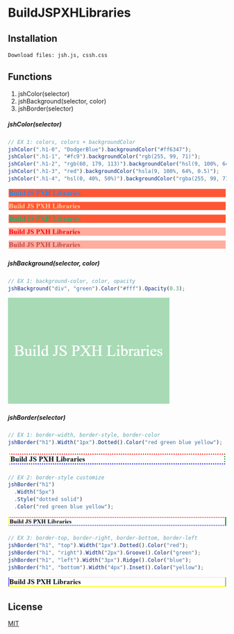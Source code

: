 # BuildJSPXHLibraries

## Installation

```bash
Download files: jsh.js, cssh.css
```

## Functions

1. jshColor(selector)
2. jshBackground(selector, color)
3. jshBorder(selector)

##### jshColor(selector)

```javascript
// EX 1: colors, colors + backgroundColor
jshColor(".h1-0", "DodgerBlue").backgroundColor("#ff6347");
jshColor(".h1-1", "#fc9").backgroundColor("rgb(255, 99, 71)");
jshColor(".h1-2", "rgb(60, 179, 113)").backgroundColor("hsl(9, 100%, 64%)");
jshColor(".h1-3", "red").backgroundColor("hsla(9, 100%, 64%, 0.5)");
jshColor(".h1-4", "hsl(0, 40%, 50%)").backgroundColor("rgba(255, 99, 71, 0.5)");
```

![jshColorEX1](./assets/imgs/colors/jshColorEX1.PNG)

##### jshBackground(selector, color)

```javascript
// EX 1: background-color, color, opacity
jshBackground("div", "green").Color("#fff").Opacity(0.3);
```

![jshBackgroundEX1](./assets/imgs/backgrounds/jshBackgroundEX1.PNG)

##### jshBorder(selector)

```javascript
// EX 1: border-width, border-style, border-color
jshBorder("h1").Width("1px").Dotted().Color("red green blue yellow");
```

![jshBorderEX1](./assets/imgs/borders/jshBorderEX1.PNG)

```javascript
// EX 2: border-style customize
jshBorder("h1")
  .Width("5px")
  .Style("dotted solid")
  .Color("red green blue yellow");
```

![jshBorderEX2](./assets/imgs/borders/jshBorderEX2.PNG)

```javascript
// EX 3: border-top, border-right, border-bottom, border-left
jshBorder("h1", "top").Width("1px").Dotted().Color("red");
jshBorder("h1", "right").Width("2px").Groove().Color("green");
jshBorder("h1", "left").Width("3px").Ridge().Color("blue");
jshBorder("h1", "bottom").Width("4px").Inset().Color("yellow");
```

![jshBorderEX3](./assets/imgs/borders/jshBorderEX3.PNG)

## License

[MIT](https://choosealicense.com/licenses/mit/)
